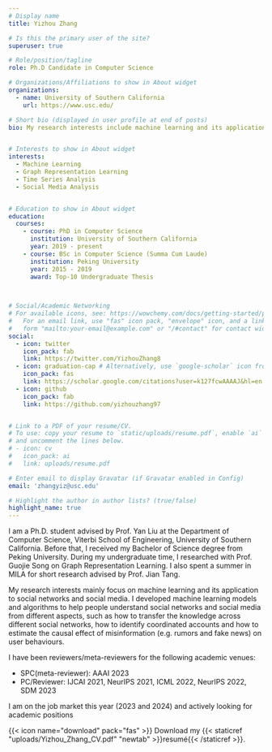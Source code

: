 ```yaml
---
# Display name
title: Yizhou Zhang

# Is this the primary user of the site?
superuser: true

# Role/position/tagline
role: Ph.D Candidate in Computer Science

# Organizations/Affiliations to show in About widget
organizations:
  - name: University of Southern California
    url: https://www.usc.edu/

# Short bio (displayed in user profile at end of posts)
bio: My research interests include machine learning and its application on social media.


# Interests to show in About widget
interests:
  - Machine Learning
  - Graph Representation Learning
  - Time Series Analysis
  - Social Media Analysis


# Education to show in About widget
education:
  courses:
    - course: PhD in Computer Science
      institution: University of Southern California
      year: 2019 - present
    - course: BSc in Computer Science (Summa Cum Laude)
      institution: Peking University
      year: 2015 - 2019
      award: Top-10 Undergraduate Thesis
      


# Social/Academic Networking
# For available icons, see: https://wowchemy.com/docs/getting-started/page-builder/#icons
#   For an email link, use "fas" icon pack, "envelope" icon, and a link in the
#   form "mailto:your-email@example.com" or "/#contact" for contact widget.
social:
  - icon: twitter
    icon_pack: fab
    link: https://twitter.com/YizhouZhang8
  - icon: graduation-cap # Alternatively, use `google-scholar` icon from `ai` icon pack
    icon_pack: fas
    link: https://scholar.google.com/citations?user=k127fcwAAAAJ&hl=en
  - icon: github
    icon_pack: fab
    link: https://github.com/yizhouzhang97


# Link to a PDF of your resume/CV.
# To use: copy your resume to `static/uploads/resume.pdf`, enable `ai` icons in `params.toml`,
# and uncomment the lines below.
# - icon: cv
#   icon_pack: ai
#   link: uploads/resume.pdf

# Enter email to display Gravatar (if Gravatar enabled in Config)
email: 'zhangyiz@usc.edu'

# Highlight the author in author lists? (true/false)
highlight_name: true
---
```


I am a Ph.D. student advised by Prof. Yan Liu at the Department of Computer Science, Viterbi School of Engineering, University of Southern California. Before that, I received my Bachelor of Science degree from Peking University. During my undergraduate time, I researched with Prof. Guojie Song on Graph Representation Learning. I also spent a summer in MILA for short research advised by Prof. Jian Tang.

My research interests mainly focus on machine learning and its application to social networks and social media. I developed machine learning models and algorithms to help people understand social networks and social media from different aspects, such as how to transfer the knowledge across different social networks, how to identify coordinated accounts and how to estimate the causal effect of misinformation (e.g. rumors and fake news) on user behaviours.

I have been reviewers/meta-reviewers for the following academic venues:
  - SPC(meta-reviewer): AAAI 2023
  - PC/Reviewer: IJCAI 2021, NeurIPS 2021, ICML 2022, NeurIPS 2022, SDM 2023

I am on the job market this year (2023 and 2024) and actively looking for academic positions

{{< icon name="download" pack="fas" >}} Download my {{< staticref "uploads/Yizhou_Zhang_CV.pdf" "newtab" >}}resumé{{< /staticref >}}.
